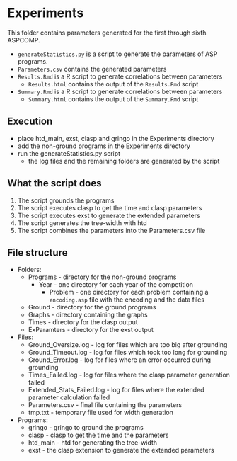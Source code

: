 # Experiments

This folder contains parameters generated for the first through sixth ASPCOMP.
- `generateStatistics.py` is a script to generate the parameters of ASP programs.
- `Parameters.csv` contains the generated parameters
- `Results.Rmd` is a R script to generate correlations between parameters
    - `Results.html` contains the output of the `Results.Rmd` script
- `Summary.Rmd` is a R script to generate correlations between parameters
    - `Summary.html` contains the output of the `Summary.Rmd` script

## Execution
- place htd_main, exst, clasp and gringo in the Experiments directory
- add the non-ground programs in the Experiments directory
- run the generateStatistics.py script
    - the log files and the remaining folders are generated by the script

## What the script does
1. The script grounds the programs
2. The script executes clasp to get the time and clasp parameters
3. The script executes exst to generate the extended parameters
4. The script generates the tree-width with htd
5. The script combines the parameters into the Parameters.csv file

## File structure
- Folders:
  - Programs                        - directory for the non-ground programs
    - Year                          - one directory for each year of the competition
      - Problem                     - one directory for each problem containing a `encoding.asp` file with the encoding and the data files
  - Ground                          - directory for the ground programs
  - Graphs                          - directory containing the graphs
  - Times                           - directory for the clasp output
  - ExParamters                     - directory for the exst output
- Files:
  - Ground_Oversize.log             - log for files which are too big after grounding
  - Ground_Timeout.log              - log for files which took too long for grounding
  - Ground_Error.log                - log for files where an error occurred during grounding
  - Times_Failed.log                - log for files where the clasp parameter generation failed
  - Extended_Stats_Failed.log       - log for files where the extended parameter calculation failed
  - Parameters.csv                  - final file containing the parameters
  - tmp.txt                         - temporary file used for width generation
- Programs:
  - gringo                          - gringo to ground the programs
  - clasp                           - clasp to get the time and the parameters
  - htd_main                        - htd for generating the tree-width
  - exst                            - the clasp extension to generate the extended parameters